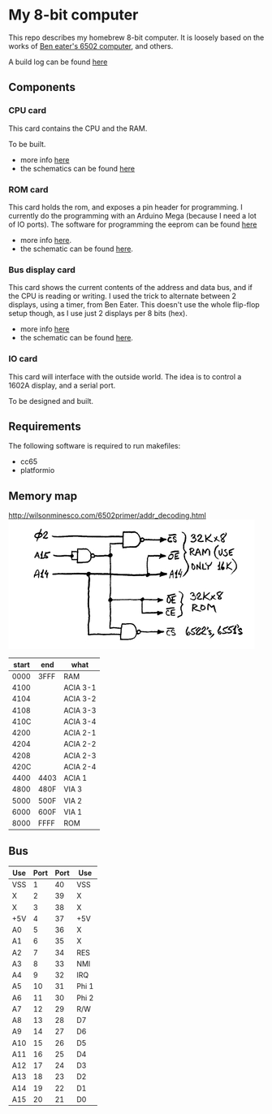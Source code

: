 # My 8-bit computer

This repo describes my homebrew 8-bit computer. 
It is loosely based on the works of  [Ben eater's 6502 computer](https://eater.net/6502), and others.

A build log can be found [here](docs/build-log/README.md)

## Components
### CPU card
This card contains the CPU and the RAM.

To be built.

* more info [here](CPU/README.md)
* the schematics can be found [here](CPU/kicad/)

### ROM card
This card holds the rom, and exposes a pin header for programming.
I currently do the programming with an Arduino Mega (because I need a lot of IO ports).
The software for programming the eeprom can be found [here](ROM/programmer/README.md)

* more info [here](ROM/README.md).
* the schematic can be found [here](ROM/kicad/).

### Bus display card
This card shows the current contents of the address and data bus, and if the CPU is reading or writing.
I used the trick to alternate between 2 displays, using a timer, from Ben Eater.
This doesn't use the whole flip-flop setup though, as I use just 2 displays per 8 bits (hex).

* more info [here](bus-display/README.md)
* the schematic can be found [here](bus-display/kicad/).

### IO card
This card will interface with the outside world.
The idea is to control a 1602A display, and a serial port.

To be designed and built.

## Requirements
The following software is required to run makefiles:
* cc65
* platformio

## Memory map
http://wilsonminesco.com/6502primer/addr_decoding.html
![address decoder](address-decoder.jpg)


| start | end  | what     |
|-------|------|----------|
| 0000  | 3FFF | RAM      |
| 4100  |      | ACIA 3-1 |
| 4104  |      | ACIA 3-2 |
| 4108  |      | ACIA 3-3 |
| 410C  |      | ACIA 3-4 |
| 4200  |      | ACIA 2-1 |
| 4204  |      | ACIA 2-2 |
| 4208  |      | ACIA 2-3 |
| 420C  |      | ACIA 2-4 |
| 4400  | 4403 | ACIA 1   |
| 4800  | 480F | VIA 3    |
| 5000  | 500F | VIA 2    |
| 6000  | 600F | VIA 1    |
| 8000  | FFFF | ROM      |


## Bus

| Use | Port | Port | Use   |
|-----|------|------|-------|
| VSS | 1    | 40   | VSS   |
| X   | 2    | 39   | X     |
| X   | 3    | 38   | X     |
| +5V | 4    | 37   | +5V   |
| A0  | 5    | 36   | X     |
| A1  | 6    | 35   | X     |
| A2  | 7    | 34   | RES   |
| A3  | 8    | 33   | NMI   |
| A4  | 9    | 32   | IRQ   |
| A5  | 10   | 31   | Phi 1 |
| A6  | 11   | 30   | Phi 2 |
| A7  | 12   | 29   | R/W   |
| A8  | 13   | 28   | D7    |
| A9  | 14   | 27   | D6    |
| A10 | 15   | 26   | D5    |
| A11 | 16   | 25   | D4    |
| A12 | 17   | 24   | D3    |
| A13 | 18   | 23   | D2    |
| A14 | 19   | 22   | D1    |
| A15 | 20   | 21   | D0    |
